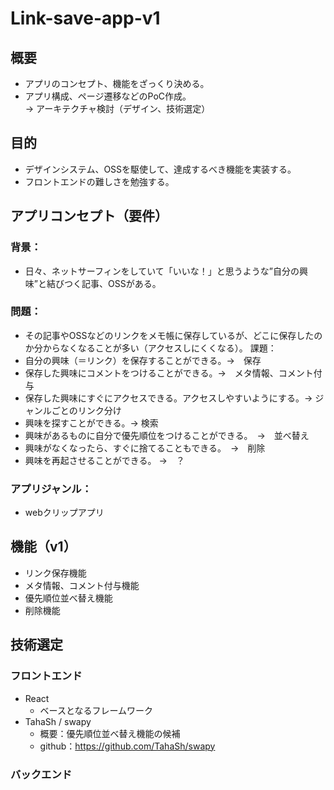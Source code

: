 # Link-save-app-v1

## 概要
- アプリのコンセプト、機能をざっくり決める。
- アプリ構成、ページ遷移などのPoC作成。<br>
→ アーキテクチャ検討（デザイン、技術選定）

## 目的
- デザインシステム、OSSを駆使して、達成するべき機能を実装する。
- フロントエンドの難しさを勉強する。

## アプリコンセプト（要件）
### 背景：
- 日々、ネットサーフィンをしていて「いいな！」と思うような”自分の興味”と結びつく記事、OSSがある。
### 問題：
- その記事やOSSなどのリンクをメモ帳に保存しているが、どこに保存したのか分からなくなることが多い（アクセスしにくくなる）。
課題：
- 自分の興味（＝リンク）を保存することができる。→　保存
- 保存した興味にコメントをつけることができる。→　メタ情報、コメント付与
- 保存した興味にすぐにアクセスできる。アクセスしやすいようにする。→ ジャンルごとのリンク分け
- 興味を探すことができる。→ 検索
- 興味があるものに自分で優先順位をつけることができる。　→　並べ替え
- 興味がなくなったら、すぐに捨てることもできる。　→　削除
- 興味を再起させることができる。 →　？

### アプリジャンル：
- webクリップアプリ


## 機能（v1）
- リンク保存機能
- メタ情報、コメント付与機能
- 優先順位並べ替え機能
- 削除機能


## 技術選定
### フロントエンド
- React
    - ベースとなるフレームワーク
- TahaSh / swapy
    - 概要：優先順位並べ替え機能の候補
    - github：https://github.com/TahaSh/swapy


### バックエンド